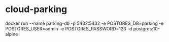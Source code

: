 # cloud-parking

docker run --name parking-db -p 5432:5432 -e POSTGRES_DB=parking -e POSTGRES_USER=admin -e POSTGRES_PASSWORD=123 -d postgres:10-alpine